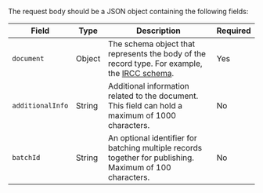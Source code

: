 The request body should be a JSON object containing the following fields:

| Field           | Type          | Description   | Required |
| --------------- | ------------- | ------------- | -------- |
| `document`      | Object        | The schema object that represents the body of the record type. For example, the [IRCC schema](/ircc/schema). | Yes      |
| `additionalInfo`| String        | Additional information related to the document. This field can hold a maximum of 1000 characters.    | No       |
| `batchId`       | String        | An optional identifier for batching multiple records together for publishing. Maximum of 100 characters. | No       |